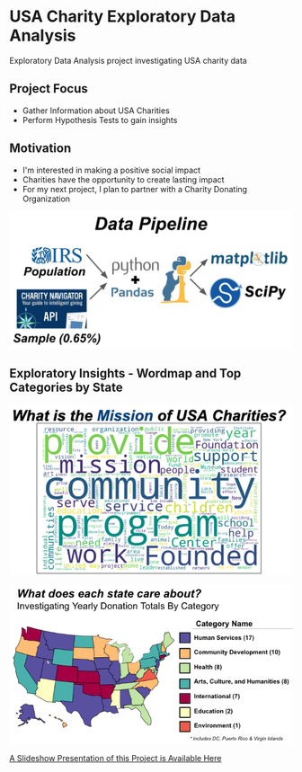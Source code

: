 # USA Charity Exploratory Data Analysis
Exploratory Data Analysis project investigating USA charity data

## Project Focus
  * Gather Information about USA Charities
  * Perform Hypothesis Tests to gain insights

## Motivation
  * I'm interested in making a positive social impact
  * Charities have the opportunity to create lasting impact
  * For my next project, I plan to partner with a Charity Donating Organization

<p align="center">
  <img src="IMG/Data_Pipeline.png">
</p>

## Exploratory Insights - Wordmap and Top Categories by State

<p align="center">
  <img src="IMG/Mission_Wordmap.png">
</p>


<p align="center">
  <img src="IMG/State_Categories.png">
</p>


[A Slideshow Presentation of this Project is Available Here](https://docs.google.com/presentation/d/1fC8eIchbvQmftJSOCORGc7lxn1mhAFAN3U4ByL6KB78/edit#slide=id.g6006c310b7_0_140)
